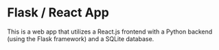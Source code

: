 # Flask / React App
This is a web app that utilizes a React.js frontend with a Python backend (using the Flask framework) and a SQLite database.
